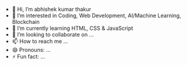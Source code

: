 - 👋 Hi, I’m abhishek kumar thakur
- 👀 I’m interested in Coding, Web Development, AI/Machine Learning, Blockchain
- 🌱 I’m currently learning HTML, CSS & JavaScript
- 💞️ I’m looking to collaborate on ...
- 📫 How to reach me ...
- 😄 Pronouns: ...
- ⚡ Fun fact: ...

<!---
enginr-abhi/enginr-abhi is a ✨ special ✨ repository because its `README.md` (this file) appears on your GitHub profile.
You can click the Preview link to take a look at your changes.
--->
